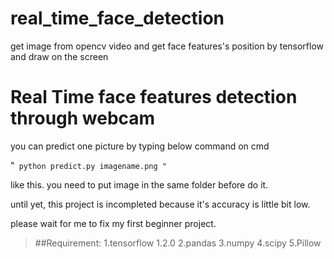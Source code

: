# real_time_face_detection
get image from opencv video and get face features's position by tensorflow and draw on the screen

Real Time face features detection through webcam
============

you can predict one picture by typing below command on cmd


"`
python predict.py imagename.png
"`

like this. you need to put image in the same folder before do it.

until yet, this project is incompleted because it's accuracy is little bit low.

please wait for me to fix my first beginner project.

>##Requirement:
1.tensorflow 1.2.0
2.pandas
3.numpy
4.scipy
5.Pillow
